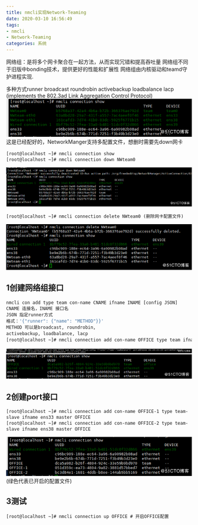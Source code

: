 ```yaml
---
title: nmcli实现Network-Teaming
date: 2020-03-10 16:56:49
tags:
- nmcli
- Network-Teaming
categories: 系统
---
```


网络组：是将多个网卡聚合在一起方法，从而实现冗错和提高吞吐量
网络组不同于旧版中bonding技术，提供更好的性能和扩展性
网络组由内核驱动和teamd守护进程实现.

<!--more-->

多种方式runner
broadcast
roundrobin
activebackup
loadbalance
lacp (implements the 802.3ad Link Aggregation Control Protocol)
![img](nmcli实现Network-Teaming/9dfedabd72360e20bb522aba61fc1f79.png)
这是已经配好的，NetworkManger支持多配置文件，想删时需要先down网卡

```
[root@localhost ~]# nmcli connection show
[root@localhost ~]# nmcli connection down NWteam0
```

![img](nmcli实现Network-Teaming/02097343774069c9fff7f3cf09bcdcf4.png)

```
[root@localhost ~]# nmcli connection delete NWteam0 (删除网卡配置文件)
```

![img](nmcli实现Network-Teaming/308ea3f157106e7685efda867ca74b16.png)

## 1创建网络组接口

```bash
nmcli con add type team con-name CNAME ifname INAME [config JSON]
CNAME 连接名，INAME 接口名
JSON 指定runner方式
格式：'{"runner": {"name": "METHOD"}}'
METHOD 可以是broadcast, roundrobin,
activebackup, loadbalance, lacp
[root@localhost ~]# nmcli connection add con-name OFFICE type team ifname office config '{"runner":{"name":"loadbalance"}}' ipv4.addresses 192.168.153.150 ipv4.method manual
```

![img](nmcli实现Network-Teaming/06a7698d79e26a76d9b0bc6eb556da1d.png)
![img](nmcli实现Network-Teaming/29238011f5d980132ff24660e555146e.png)

## 2创建port接口

```
[root@localhost ~]# nmcli connection add con-name OFFICE-1 type team-slave ifname ens33 master OFFICE
[root@localhost ~]# nmcli connection add con-name OFFICE-2 type team-slave ifname ens38 master OFFICE
```

![img](nmcli实现Network-Teaming/4251b0ef0a7ff72b404bf2806e236dbc.png)
(绿色代表已开启的配置文件)

## 3测试

```
[root@localhost ~]# nmcli connection up OFFICE # 开启OFFICE配置
```
